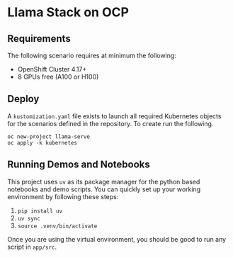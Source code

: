 # Llama Stack on OCP

## Requirements
The following scenario requires at minimum the following:

* OpenShift Cluster 4.17+
* 8 GPUs free (A100 or H100)

## Deploy
A `kustomization.yaml` file exists to launch all required Kubernetes objects for the scenarios defined in the repository. To create run the following.

```
oc new-project llama-serve
oc apply -k kubernetes
```
## Running Demos and Notebooks

This project uses `uv` as its package manager for the python based notebooks and demo scripts. You can quickly set up your working environment by following these steps:

1) `pip install uv`
2)  `uv sync`
3) `source .venv/bin/activate`

Once you are using the virtual environment, you should be good to run any script in `app/src`.  

